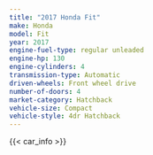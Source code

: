 ```yaml
---
title: "2017 Honda Fit"
make: Honda
model: Fit
year: 2017
engine-fuel-type: regular unleaded
engine-hp: 130
engine-cylinders: 4
transmission-type: Automatic
driven-wheels: Front wheel drive
number-of-doors: 4
market-category: Hatchback
vehicle-size: Compact
vehicle-style: 4dr Hatchback
---
```


{{< car_info >}}
